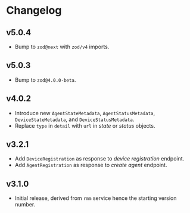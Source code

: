 # Changelog
## v5.0.4
- Bump to `zod@next` with `zod/v4` imports.

## v5.0.3
- Bump to `zod@4.0.0-beta`.

## v4.0.2
- Introduce new `AgentStateMetadata`, `AgentStatusMetadata`, `DeviceStateMetadata`, and `DeviceStatusMetadata`.
- Replace `type` in `detail` with `url` in _state_ or _status_ objects.

## v3.2.1
- Add `DeviceRegistration` as response to _device registration_ endpoint.
- Add `AgentRegistration` as response to _create agent_ endpoint.

## v3.1.0
- Initial release, derived from `rmm` service hence the starting version number.
